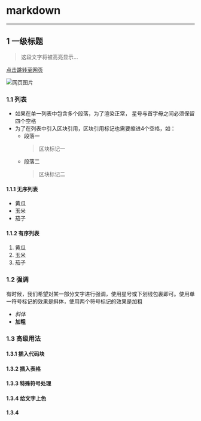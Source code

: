 # markdown
***
## 1 一级标题
> 这段文字将被高亮显示...

[点击跳转至网页](http://www.baidu.com)

![网页图片](https://upload-images.jianshu.io/upload_images/703764-605e3cc2ecb664f6.jpg?imageMogr2/auto-orient/strip%7CimageView2/2/w/1240)
### 1.1 列表
*   如果在单一列表中包含多个段落，为了渲染正常，
    星号与首字母之间必须保留四个空格
*   为了在列表中引入区块引用，区块引用标记也需要缩进4个空格，如：
    * 段落一
        > 区块标记一
    * 段落二
        > 区块标记二
#### 1.1.1 无序列表
* 黄瓜
* 玉米
* 茄子
#### 1.1.2 有序列表
1. 黄瓜
2. 玉米
3. 茄子
### 1.2 强调
有时候，我们希望对某一部分文字进行强调，使用星号或下划线包裹即可。使用单一符号标记的效果是斜体，使用两个符号标记的效果是加粗
* *斜体*
* **加粗**
### 1.3 高级用法
#### 1.3.1 插入代码块
#### 1.3.2 插入表格
#### 1.3.3 特殊符号处理
#### 1.3.4 给文字上色
#### 1.3.4
